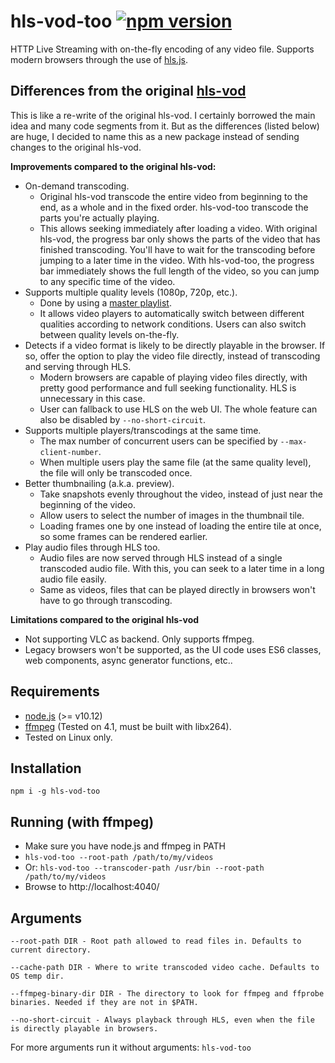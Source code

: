 hls-vod-too [![npm version](https://badge.fury.io/js/hls-vod-too.svg)](https://badge.fury.io/js/hls-vod-too)
=======

HTTP Live Streaming with on-the-fly encoding of any video file. Supports modern browsers through the use of [hls.js](https://github.com/video-dev/hls.js/).

Differences from the original [hls-vod](https://github.com/mifi/hls-vod)
-------------------------------------------------------------------------

This is like a re-write of the original hls-vod. I certainly borrowed the main idea and many code segments from it. But as the differences (listed below) are huge, I decided to name this as a new package instead of sending changes to the original hls-vod.

**Improvements compared to the original hls-vod:**

- On-demand transcoding.
  - Original hls-vod transcode the entire video from beginning to the end, as a whole and in the fixed order. hls-vod-too transcode the parts you're actually playing.
  - This allows seeking immediately after loading a video. With original hls-vod, the progress bar only shows the parts of the video that has finished transcoding. You'll have to wait for the transcoding before jumping to a later time in the video. With hls-vod-too, the progress bar immediately shows the full length of the video, so you can jump to any specific time of the video.
- Supports multiple quality levels (1080p, 720p, etc.).
  - Done by using a [master playlist](https://developer.apple.com/documentation/http_live_streaming/example_playlists_for_http_live_streaming/creating_a_master_playlist). 
  - It allows video players to automatically switch between different qualities according to network conditions. Users can also switch between quality levels on-the-fly.
- Detects if a video format is likely to be directly playable in the browser. If so, offer the option to play the video file directly, instead of transcoding and serving through HLS.
  - Modern browsers are capable of playing video files directly, with pretty good performance and full seeking functionality. HLS is unnecessary in this case.
  - User can fallback to use HLS on the web UI. The whole feature can also be disabled by `--no-short-circuit`.
- Supports multiple players/transcodings at the same time.
  - The max number of concurrent users can be specified by `--max-client-number`.
  - When multiple users play the same file (at the same quality level), the file will only be transcoded once. 
- Better thumbnailing (a.k.a. preview).
  - Take snapshots evenly throughout the video, instead of just near the beginning of the video.
  - Allow users to select the number of images in the thumbnail tile.
  - Loading frames one by one instead of loading the entire tile at once, so some frames can be rendered earlier.
- Play audio files through HLS too.
  - Audio files are now served through HLS instead of a single transcoded audio file. With this, you can seek to a later time in a long audio file easily.
  - Same as videos, files that can be played directly in browsers won't have to go through transcoding.

**Limitations compared to the original hls-vod**

- Not supporting VLC as backend. Only supports ffmpeg.
- Legacy browsers won't be supported, as the UI code uses ES6 classes, web components, async generator functions, etc..

Requirements
------------
- [node.js](https://nodejs.org/en/) (>= v10.12)
- [ffmpeg](https://ffmpeg.org/) (Tested on 4.1, must be built with libx264).
- Tested on Linux only.

Installation
------------
```
npm i -g hls-vod-too
```

Running (with ffmpeg)
------------------------------
- Make sure you have node.js and ffmpeg in PATH
- `hls-vod-too --root-path /path/to/my/videos`
- Or: `hls-vod-too --transcoder-path /usr/bin --root-path /path/to/my/videos`
- Browse to http://localhost:4040/

Arguments
---------
```
--root-path DIR - Root path allowed to read files in. Defaults to current directory.

--cache-path DIR - Where to write transcoded video cache. Defaults to OS temp dir.

--ffmpeg-binary-dir DIR - The directory to look for ffmpeg and ffprobe binaries. Needed if they are not in $PATH.

--no-short-circuit - Always playback through HLS, even when the file is directly playable in browsers.
```

For more arguments run it without arguments: `hls-vod-too`
